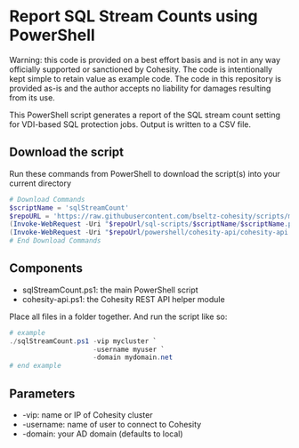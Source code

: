 # Report SQL Stream Counts using PowerShell

Warning: this code is provided on a best effort basis and is not in any way officially supported or sanctioned by Cohesity. The code is intentionally kept simple to retain value as example code. The code in this repository is provided as-is and the author accepts no liability for damages resulting from its use.

This PowerShell script generates a report of the SQL stream count setting for VDI-based SQL protection jobs. Output is written to a CSV file.

## Download the script

Run these commands from PowerShell to download the script(s) into your current directory

```powershell
# Download Commands
$scriptName = 'sqlStreamCount'
$repoURL = 'https://raw.githubusercontent.com/bseltz-cohesity/scripts/master'
(Invoke-WebRequest -Uri "$repoUrl/sql-scripts/$scriptName/$scriptName.ps1").content | Out-File "$scriptName.ps1"; (Get-Content "$scriptName.ps1") | Set-Content "$scriptName.ps1"
(Invoke-WebRequest -Uri "$repoUrl/powershell/cohesity-api/cohesity-api.ps1").content | Out-File cohesity-api.ps1; (Get-Content cohesity-api.ps1) | Set-Content cohesity-api.ps1
# End Download Commands
```

## Components

* sqlStreamCount.ps1: the main PowerShell script
* cohesity-api.ps1: the Cohesity REST API helper module

Place all files in a folder together. And run the script like so:

```powershell
# example
./sqlStreamCount.ps1 -vip mycluster `
                     -username myuser `
                     -domain mydomain.net
# end example
```

## Parameters

* -vip: name or IP of Cohesity cluster
* -username: name of user to connect to Cohesity
* -domain: your AD domain (defaults to local)
